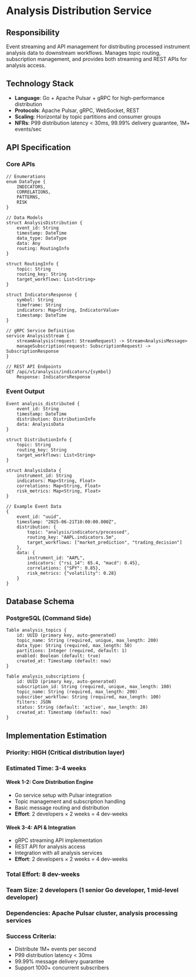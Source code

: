 # Analysis Distribution Service

## Responsibility
Event streaming and API management for distributing processed instrument analysis data to downstream workflows. Manages topic routing, subscription management, and provides both streaming and REST APIs for analysis access.

## Technology Stack
- **Language**: Go + Apache Pulsar + gRPC for high-performance distribution
- **Protocols**: Apache Pulsar, gRPC, WebSocket, REST
- **Scaling**: Horizontal by topic partitions and consumer groups
- **NFRs**: P99 distribution latency < 30ms, 99.99% delivery guarantee, 1M+ events/sec

## API Specification

### Core APIs
```pseudo
// Enumerations
enum DataType {
    INDICATORS,
    CORRELATIONS,
    PATTERNS,
    RISK
}

// Data Models
struct AnalysisDistribution {
    event_id: String
    timestamp: DateTime
    data_type: DataType
    data: Any
    routing: RoutingInfo
}

struct RoutingInfo {
    topic: String
    routing_key: String
    target_workflows: List<String>
}

struct IndicatorsResponse {
    symbol: String
    timeframe: String
    indicators: Map<String, IndicatorValue>
    timestamp: DateTime
}

// gRPC Service Definition
service AnalysisStream {
    streamAnalysis(request: StreamRequest) -> Stream<AnalysisMessage>
    manageSubscription(request: SubscriptionRequest) -> SubscriptionResponse
}

// REST API Endpoints
GET /api/v1/analysis/indicators/{symbol}
    Response: IndicatorsResponse
```

### Event Output
```pseudo
Event analysis_distributed {
    event_id: String
    timestamp: DateTime
    distribution: DistributionInfo
    data: AnalysisData
}

struct DistributionInfo {
    topic: String
    routing_key: String
    target_workflows: List<String>
}

struct AnalysisData {
    instrument_id: String
    indicators: Map<String, Float>
    correlations: Map<String, Float>
    risk_metrics: Map<String, Float>
}

// Example Event Data
{
    event_id: "uuid",
    timestamp: "2025-06-21T10:00:00.000Z",
    distribution: {
        topic: "analysis/indicators/processed",
        routing_key: "AAPL.indicators.5m",
        target_workflows: ["market_prediction", "trading_decision"]
    },
    data: {
        instrument_id: "AAPL",
        indicators: {"rsi_14": 65.4, "macd": 0.45},
        correlations: {"SPY": 0.85},
        risk_metrics: {"volatility": 0.28}
    }
}
```

## Database Schema

### PostgreSQL (Command Side)
```pseudo
Table analysis_topics {
    id: UUID (primary key, auto-generated)
    topic_name: String (required, unique, max_length: 200)
    data_type: String (required, max_length: 50)
    partitions: Integer (required, default: 1)
    enabled: Boolean (default: true)
    created_at: Timestamp (default: now)
}

Table analysis_subscriptions {
    id: UUID (primary key, auto-generated)
    subscription_id: String (required, unique, max_length: 100)
    topic_name: String (required, max_length: 200)
    subscriber_workflow: String (required, max_length: 100)
    filters: JSON
    status: String (default: 'active', max_length: 20)
    created_at: Timestamp (default: now)
}
```

## Implementation Estimation

### Priority: **HIGH** (Critical distribution layer)
### Estimated Time: **3-4 weeks**

#### Week 1-2: Core Distribution Engine
- Go service setup with Pulsar integration
- Topic management and subscription handling
- Basic message routing and distribution
- **Effort**: 2 developers × 2 weeks = 4 dev-weeks

#### Week 3-4: API & Integration
- gRPC streaming API implementation
- REST API for analysis access
- Integration with all analysis services
- **Effort**: 2 developers × 2 weeks = 4 dev-weeks

### Total Effort: **8 dev-weeks**
### Team Size: **2 developers** (1 senior Go developer, 1 mid-level developer)
### Dependencies: Apache Pulsar cluster, analysis processing services

### Success Criteria:
- Distribute 1M+ events per second
- P99 distribution latency < 30ms
- 99.99% message delivery guarantee
- Support 1000+ concurrent subscribers
